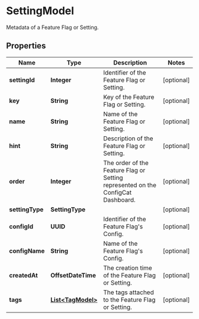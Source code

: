 

# SettingModel

Metadata of a Feature Flag or Setting.

## Properties

| Name | Type | Description | Notes |
|------------ | ------------- | ------------- | -------------|
|**settingId** | **Integer** | Identifier of the Feature Flag or Setting. |  [optional] |
|**key** | **String** | Key of the Feature Flag or Setting. |  [optional] |
|**name** | **String** | Name of the Feature Flag or Setting. |  [optional] |
|**hint** | **String** | Description of the Feature Flag or Setting. |  [optional] |
|**order** | **Integer** | The order of the Feature Flag or Setting represented on the ConfigCat Dashboard. |  [optional] |
|**settingType** | **SettingType** |  |  [optional] |
|**configId** | **UUID** | Identifier of the Feature Flag&#39;s Config. |  [optional] |
|**configName** | **String** | Name of the Feature Flag&#39;s Config. |  [optional] |
|**createdAt** | **OffsetDateTime** | The creation time of the Feature Flag or Setting. |  [optional] |
|**tags** | [**List&lt;TagModel&gt;**](TagModel.md) | The tags attached to the Feature Flag or Setting. |  [optional] |



